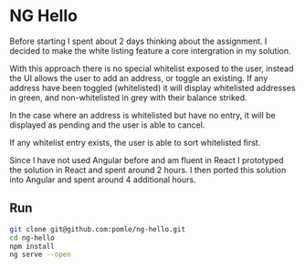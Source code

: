 # NG Hello

Before starting I spent about 2 days thinking about the assignment. I decided to make the white listing feature a core intergration in my solution.

With this approach there is no special whitelist exposed to the user, instead the UI allows the user to add an address, or toggle an existing. If any address have been toggled (whitelisted) it will display whitelisted addresses in green, and non-whitelisted in grey with their balance striked.

In the case where an address is whitelisted but have no entry, it will be displayed as pending and the user is able to cancel.

If any whitelist entry exists, the user is able to sort whitelisted first.

Since I have not used Angular before and am fluent in React I prototyped the solution in React and spent around 2 hours. I then ported this solution into Angular and spent around 4 additional hours.

## Run
```bash
git clone git@github.com:pomle/ng-hello.git
cd ng-hello
npm install
ng serve --open
```

